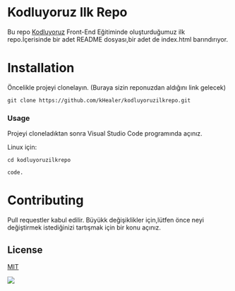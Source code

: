 # Kodluyoruz Ilk Repo
Bu repo [Kodluyoruz](https://www.kodluyoruz.org/) Front-End Eğitiminde oluşturduğumuz ilk repo.İçerisinde bir adet README dosyası,bir adet de index.html barındırıyor.
# Installation
Öncelikle projeyi clonelayın. (Buraya sizin reponuzdan aldığını link gelecek)

``` git clone https://github.com/kHealer/kodluyoruzilkrepo.git ```

### Usage
Projeyi cloneladıktan sonra Visual Studio Code programında açınız.

 Linux için:

` cd kodluyoruzilkrepo  `

`code. `

# Contributing
Pull requestler kabul edilir. Büyükk değişiklikler için,lütfen önce neyi değiştirmek istediğinizi tartışmak için bir konu açınız.

## License
[MIT](https://choosealicense.com/licenses/mit/)

![](https://uploads-ssl.webflow.com/6097e0eca1e87557da031fef/609859a191abe5d64b17fed3_Patika%20logo.png)